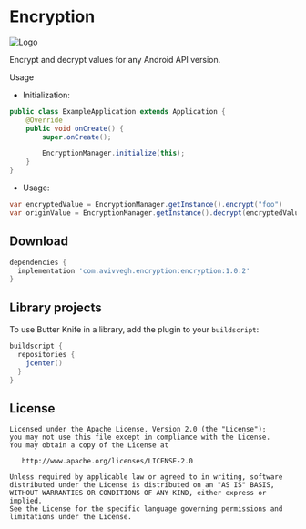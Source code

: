 Encryption
============

![Logo](website/static/logo.png)

Encrypt and decrypt values for any Android API version.


Usage

* Initialization:

```java
public class ExampleApplication extends Application {
    @Override
    public void onCreate() {
        super.onCreate();

        EncryptionManager.initialize(this);
    }
}
```

* Usage:

```java
var encryptedValue = EncryptionManager.getInstance().encrypt("foo")
var originValue = EncryptionManager.getInstance().decrypt(encryptedValue)

```


Download
--------

```groovy
dependencies {
  implementation 'com.avivvegh.encryption:encryption:1.0.2'
}
```



Library projects
--------------------

To use Butter Knife in a library, add the plugin to your `buildscript`:

```groovy
buildscript {
  repositories {
    jcenter()
  }
}
```



License
-------

    Licensed under the Apache License, Version 2.0 (the "License");
    you may not use this file except in compliance with the License.
    You may obtain a copy of the License at

       http://www.apache.org/licenses/LICENSE-2.0

    Unless required by applicable law or agreed to in writing, software
    distributed under the License is distributed on an "AS IS" BASIS,
    WITHOUT WARRANTIES OR CONDITIONS OF ANY KIND, either express or implied.
    See the License for the specific language governing permissions and
    limitations under the License.

